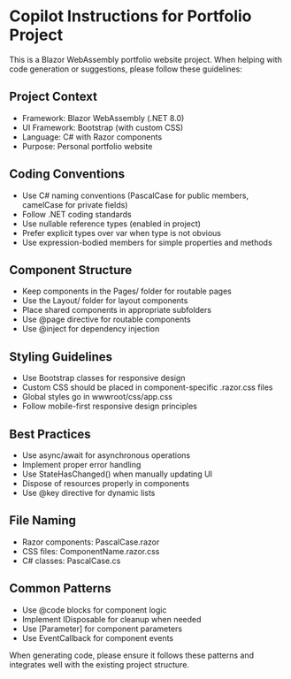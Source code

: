 # Copilot Instructions for Portfolio Project

This is a Blazor WebAssembly portfolio website project. When helping with code generation or suggestions, please follow these guidelines:

## Project Context

- Framework: Blazor WebAssembly (.NET 8.0)
- UI Framework: Bootstrap (with custom CSS)
- Language: C# with Razor components
- Purpose: Personal portfolio website

## Coding Conventions

- Use C# naming conventions (PascalCase for public members, camelCase for private fields)
- Follow .NET coding standards
- Use nullable reference types (enabled in project)
- Prefer explicit types over var when type is not obvious
- Use expression-bodied members for simple properties and methods

## Component Structure

- Keep components in the Pages/ folder for routable pages
- Use the Layout/ folder for layout components
- Place shared components in appropriate subfolders
- Use @page directive for routable components
- Use @inject for dependency injection

## Styling Guidelines

- Use Bootstrap classes for responsive design
- Custom CSS should be placed in component-specific .razor.css files
- Global styles go in wwwroot/css/app.css
- Follow mobile-first responsive design principles

## Best Practices

- Use async/await for asynchronous operations
- Implement proper error handling
- Use StateHasChanged() when manually updating UI
- Dispose of resources properly in components
- Use @key directive for dynamic lists

## File Naming

- Razor components: PascalCase.razor
- CSS files: ComponentName.razor.css
- C# classes: PascalCase.cs

## Common Patterns

- Use @code blocks for component logic
- Implement IDisposable for cleanup when needed
- Use [Parameter] for component parameters
- Use EventCallback for component events

When generating code, please ensure it follows these patterns and integrates well with the existing project structure.
